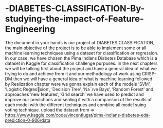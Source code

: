 # -DIABETES-CLASSIFICATION-By-studying-the-impact-of-Feature-Engineering
The document in your hands is our project of DIABETES CLASSIFICATION, the main objective of the project is to be able to implement some or all machine learning techniques using a dataset for classification or regression. In
our case, we have chosen the Pima Indians Diabetes Database which is a dataset in Kaggle for classification challenge purposes. In the next chapters we will be talking first about the project
and have a general idea of what we trying to do and achieve from it and our methodology of work using CRISP-DM then we will have a general idea of what is machine learning followed
by Realization chapter were we gonna explain each of the models ’SVM’, ’Logistic Regression’, ’Decision Tree’, ’Na¨ıve Bays’, ’Random Forest’ and approaches ’new features’, ’Grid search’ we have used to predict and improve our predictions and sealing it with a comparison
of the results of each model with the different techniques and combine all model suing voting technique.
upload the dataset from => https://www.kaggle.com/code/vincentlugat/pima-indians-diabetes-eda-prediction-0-906/data
